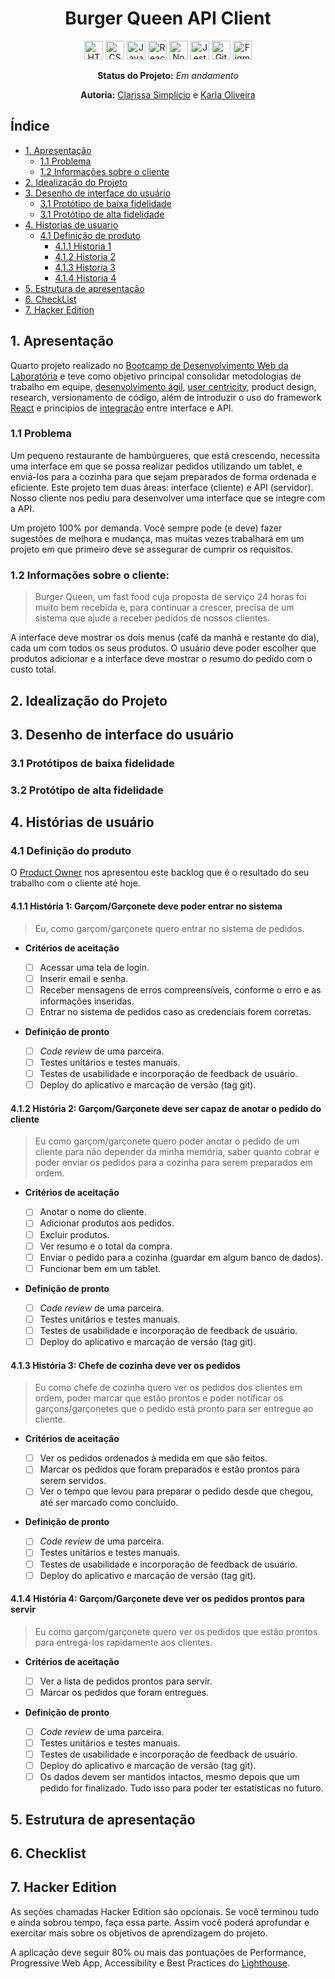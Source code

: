 <div align="center">

# **Burger Queen API Client**
<div>
    <img src="https://cdn.jsdelivr.net/gh/devicons/devicon/icons/html5/html5-original.svg" alt="HTML5" style="height: 30px;"/>
    <img src="https://cdn.jsdelivr.net/gh/devicons/devicon/icons/css3/css3-original.svg" alt="CSS3" style="height: 30px;"/>
    <img src="https://cdn.jsdelivr.net/gh/devicons/devicon/icons/javascript/javascript-original.svg" alt="JavaScript" style="height: 30px;"/>
    <img src="https://cdn.jsdelivr.net/gh/devicons/devicon/icons/react/react-original.svg" alt="React" style="height: 30px;"/>
    <img src="https://cdn.jsdelivr.net/gh/devicons/devicon/icons/nodejs/nodejs-plain.svg" alt="Node.js" style="height: 30px;"/>
    <img src="https://cdn.jsdelivr.net/gh/devicons/devicon/icons/jest/jest-plain.svg" alt="Jest" style="height: 30px;"/>
    <img src="https://cdn.jsdelivr.net/gh/devicons/devicon/icons/git/git-original.svg" alt="Git" style="height: 30px;"/> 
    <img src="https://cdn.jsdelivr.net/gh/devicons/devicon/icons/figma/figma-original.svg" alt="Figma" style="height: 30px;"/>
</div>

**Status do Projeto:** _Em andamento_ 

**Autoria:** [Clarissa Simplício](https://github.com/clasimplicio) e [Karla Oliveira](https://github.com/kabianca)

</div>

## **Índice**

* [1. Apresentação](#1-apresentação)
    * [1.1 Problema](#11-problema)
    * [1.2 Informações sobre o cliente](#12-informações-sobre-o-cliente)
* [2. Idealização do Projeto](#2-idealização-do-projeto)
* [3. Desenho de interface do usuário](#3-desenho-de-interface-do-usuário)
  * [3.1 Protótipo de baixa fidelidade](#31-protótipos-de-baixa-fidelidade)
  * [3.1 Protótipo de alta fidelidade](#32-protótipo-de-alta-fidelidade)
* [4. Historias de usuario](#4-histórias-de-usuário)
    * [4.1 Definição de produto](#41-definição-do-produto)
        * [4.1.1 Historia 1](#411-história-1-garçomgarçonete-deve-poder-entrar-no-sistema)
        * [4.1.2 Historia 2](#412-história-2-garçomgarçonete-deve-ser-capaz-de-anotar-o-pedido-do-cliente)
        * [4.1.3 Historia 3](#413-história-3-chefe-de-cozinha-deve-ver-os-pedidos)
        * [4.1.4 Historia 4](#414-história-4-garçomgarçonete-deve-ver-os-pedidos-prontos-para-servir)
* [5. Estrutura de apresentação](#5-estrutura-de-apresentação)
* [6. CheckList](#6-checklist)
* [7. Hacker Edition](#7-hacker-edition)

## **1. Apresentação**

Quarto projeto realizado no [Bootcamp de Desenvolvimento Web da Laboratória](https://www.laboratoria.la/br) e teve como objetivo principal consolidar metodologias de trabalho em equipe, [desenvolvimento ágil](https://agilemanifesto.org/), [user centricity](https://uxplanet.org/ucd-vs-ux-whats-the-difference-255443efa5f), product design, research, versionamento de código, além de introduzir o uso do framework [React](https://reactjs.org/) e principios de [integração](https://medium.com/dailyjs/the-deepest-reason-why-modern-javascript-frameworks-exist-933b86ebc445) entre interface e API.

### **1.1 Problema**

Um pequeno restaurante de hambúrgueres, que está crescendo, necessita uma interface em que se possa realizar pedidos utilizando um tablet, e enviá-los para a cozinha para que sejam preparados de forma ordenada e eficiente. Este projeto tem duas áreas: interface (cliente) e API (servidor). Nosso cliente nos pediu para desenvolver uma interface que se integre com a API.

Um projeto 100% por demanda. Você sempre pode (e deve) fazer sugestões de melhora e mudança, mas muitas vezes trabalhará em um projeto em que primeiro deve se assegurar de cumprir os requisitos.

### **1.2 Informações sobre o cliente:**

> Burger Queen, um fast food cuja proposta de serviço 24 horas foi muito bem recebida e, para continuar a crescer, precisa de um sistema que ajude a receber pedidos de nossos clientes.

A interface deve mostrar os dois menus (café da manhã e restante do dia), cada um com todos os seus produtos. O usuário deve poder escolher que produtos adicionar e a interface deve mostrar o resumo do pedido com o custo total.

## **2. Idealização do Projeto**

## **3. Desenho de interface do usuário**

### **3.1 Protótipos de baixa fidelidade**

### **3.2 Protótipo de alta fidelidade**

## **4. Histórias de usuário**

### **4.1 Definição do produto**

O [Product Owner](https://www.youtube.com/watch?v=7lhnYbmovb4) nos apresentou este backlog que é o resultado do seu trabalho com o cliente até hoje.

#### **4.1.1 História 1: Garçom/Garçonete deve poder entrar no sistema**

> Eu, como garçom/garçonete quero entrar no sistema de pedidos.

* **Critérios de aceitação**
   - [ ] Acessar uma tela de login.
   - [ ] Inserir email e senha.
   - [ ] Receber mensagens de erros compreensíveis, conforme o erro e as informações inseridas.
   - [ ] Entrar no sistema de pedidos caso as credenciais forem corretas.

* **Definição de pronto**

   - [ ] _Code review_ de uma parceira.
   - [ ] Testes unitários e testes manuais.
   - [ ] Testes de usabilidade e incorporação de feedback de usuário.
   - [ ] Deploy do aplicativo e marcação de versão (tag git).

#### **4.1.2 História 2: Garçom/Garçonete deve ser capaz de anotar o pedido do cliente**

> Eu como garçom/garçonete quero poder anotar o pedido de um cliente para não depender da minha memória, saber quanto cobrar e poder enviar os pedidos para a cozinha para serem preparados em ordem.

* **Critérios de aceitação**

    - [ ] Anotar o nome do cliente.
    - [ ] Adicionar produtos aos pedidos.
    - [ ] Excluir produtos.
    - [ ] Ver resumo e o total da compra.
    - [ ] Enviar o pedido para a cozinha (guardar em algum banco de dados).
    - [ ] Funcionar bem em um tablet.

* **Definição de pronto**

   - [ ] _Code review_ de uma parceira.
   - [ ] Testes unitários e testes manuais.
   - [ ] Testes de usabilidade e incorporação de feedback de usuário.
   - [ ] Deploy do aplicativo e marcação de versão (tag git).

#### **4.1.3 História 3: Chefe de cozinha deve ver os pedidos**

> Eu como chefe de cozinha quero ver os pedidos dos clientes em ordem, poder marcar que estão prontos e poder notificar os garçons/garçonetes que o pedido está pronto para ser entregue ao cliente.

* **Critérios de aceitação**

    - [ ] Ver os pedidos ordenados à medida em que são feitos.
    - [ ] Marcar os pedidos que foram preparados e estão prontos para serem servidos.
    - [ ] Ver o tempo que levou para preparar o pedido desde que chegou, até ser marcado como concluído.

* **Definição de pronto**
   
   - [ ] _Code review_ de uma parceira.
   - [ ] Testes unitários e testes manuais.
   - [ ] Testes de usabilidade e incorporação de feedback de usuário.
   - [ ] Deploy do aplicativo e marcação de versão (tag git).

#### **4.1.4 História 4: Garçom/Garçonete deve ver os pedidos prontos para servir**

> Eu como garçom/garçonete quero ver os pedidos que estão prontos para entregá-los rapidamente aos clientes.

* **Critérios de aceitação**

    - [ ] Ver a lista de pedidos prontos para servir.
    - [ ] Marcar os pedidos que foram entregues.

* **Definição de pronto**

   - [ ] _Code review_ de uma parceira.
   - [ ] Testes unitários e testes manuais.
   - [ ] Testes de usabilidade e incorporação de feedback de usuário.
   - [ ] Deploy do aplicativo e marcação de versão (tag git).
   - [ ] Os dados devem ser mantidos intactos, mesmo depois que um pedido for finalizado. Tudo isso para poder ter estatísticas no futuro.

## **5. Estrutura de apresentação**

## **6. Checklist**

## **7. Hacker Edition**

As seções chamadas Hacker Edition são opcionais. Se você terminou tudo e ainda sobrou tempo, faça essa parte. Assim você poderá aprofundar e exercitar mais sobre os objetivos de aprendizagem do projeto.

A aplicação deve seguir 80% ou mais das pontuações de Performance, Progressive Web App, Accessibility e Best Practices do [Lighthouse](https://developers.google.com/web/tools/lighthouse/).

